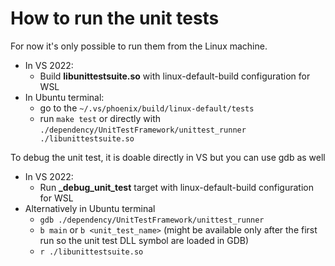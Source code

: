 # How to run the unit tests

For now it's only possible to run them from the Linux machine.
- In VS 2022:
  - Build **libunittestsuite.so** with linux-default-build configuration for WSL
- In Ubuntu terminal:
  - go to the `~/.vs/phoenix/build/linux-default/tests`
  - run `make test` or directly with `./dependency/UnitTestFramework/unittest_runner ./libunittestsuite.so`

To debug the unit test, it is doable directly in VS but you can use gdb as well
- In VS 2022:
  - Run **_debug_unit_test** target with linux-default-build configuration for WSL
- Alternatively in Ubuntu terminal
  - `gdb ./dependency/UnitTestFramework/unittest_runner`
  - `b main` or `b <unit_test_name>` (might be available only after the first run so the unit test DLL symbol are loaded in GDB)
  - `r ./libunittestsuite.so`
